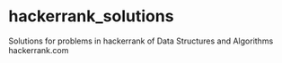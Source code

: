 # hackerrank_solutions
Solutions for problems in hackerrank of Data Structures and Algorithms
hackerrank.com
